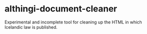 # althingi-document-cleaner
Experimental and incomplete tool for cleaning up the HTML in which Icelandic law is published.

